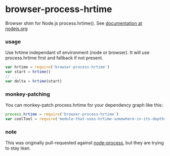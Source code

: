 # browser-process-hrtime

Browser shim for Node.js process.hrtime().
See [documentation at nodejs.org](http://nodejs.org/api/process.html#process_process_hrtime)

### usage
Use hrtime independant of environment (node or browser).
It will use process.hrtime first and fallback if not present.
```js
var hrtime = require('browser-process-hrtime')
var start = hrtime()
// ...
var delta = hrtime(start)
```

### monkey-patching
You can monkey-patch process.hrtime for your dependency graph like this:
```js
process.hrtime = require('browser-process-hrtime')
var coolTool = require('module-that-uses-hrtime-somewhere-in-its-depths')
```

### note
This was originally pull-requested against [node-process](https://github.com/defunctzombie/node-process),
but they are trying to stay lean.
